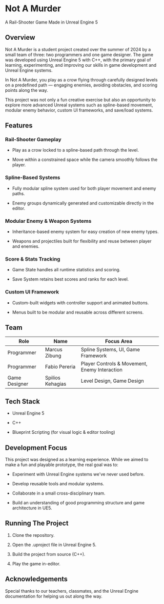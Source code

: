 # Not A Murder
A Rail-Shooter Game Made in Unreal Engine 5

## Overview
Not A Murder is a student project created over the summer of 2024 by a small team of three: two programmers and one game designer. The game was developed using Unreal Engine 5 with C++, with the primary goal of learning, experimenting, and improving our skills in game development and Unreal Engine systems.

In Not A Murder, you play as a crow flying through carefully designed levels on a predefined path — engaging enemies, avoiding obstacles, and scoring points along the way.

This project was not only a fun creative exercise but also an opportunity to explore more advanced Unreal systems such as spline-based movement, modular enemy behavior, custom UI frameworks, and save/load systems.

## Features
### Rail-Shooter Gameplay
- Play as a crow locked to a spline-based path through the level.

- Move within a constrained space while the camera smoothly follows the player.

### Spline-Based Systems
- Fully modular spline system used for both player movement and enemy paths.

- Enemy groups dynamically generated and customizable directly in the editor.

### Modular Enemy & Weapon Systems
- Inheritance-based enemy system for easy creation of new enemy types.

- Weapons and projectiles built for flexibility and reuse between player and enemies.

### Score & Stats Tracking
- Game State handles all runtime statistics and scoring.

- Save System retains best scores and ranks for each level.

### Custom UI Framework
- Custom-built widgets with controller support and animated buttons.

- Menus built to be modular and reusable across different screens.

## Team  

| Role        | Name               | Focus Area                          |
|-------------|-------------------|-------------------------------------|
| Programmer  | Marcus Zibung         | Spline Systems, UI, Game Framework  |
| Programmer  | Fabio Pereria  | Player Controls & Movement, Enemy Interaction  |
| Game Designer | Spilios Kehagias   | Level Design, Game Design       |

## Tech Stack
- Unreal Engine 5

- C++

- Blueprint Scripting (for visual logic & editor tooling)

## Development Focus
This project was designed as a learning experience. While we aimed to make a fun and playable prototype, the real goal was to:

- Experiment with Unreal Engine systems we've never used before.

- Develop reusable tools and modular systems.

- Collaborate in a small cross-disciplinary team.

- Build an understanding of good programming structure and game architecture in UE5.

## Running The Project
1. Clone the repository.

2. Open the .uproject file in Unreal Engine 5.

3. Build the project from source (C++).

4. Play the game in-editor.

## Acknowledgements
Special thanks to our teachers, classmates, and the Unreal Engine documentation for helping us out along the way.
